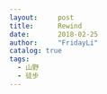 ```yaml
---
layout:     post
title:      Rewind
date:       2018-02-25
author:     "FridayLi"
catalog: true
tags:
  - 山野
  - 徒步
---
```


